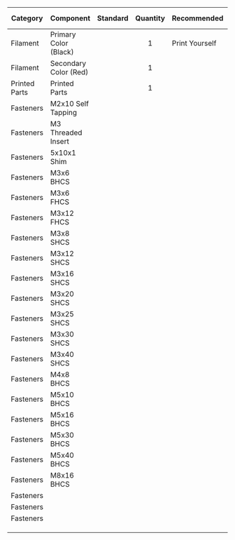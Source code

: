 
| Category      | Component             | Standard  | Quantity  | Recommended    | Alternative Source | Alternative Source 2 | Alt 3   | Notes   | Other   |
| ------------- | --------------------- | --------- | :-------: | -------------- |------------------- | -------------------- | ------- | ------- | ------- |
| Filament      | Primary Color (Black) |           | 1         | Print Yourself | [Paramount ABS](https://www.paramount-3d.com/product-page/absblack) | [Amazon](https://www.amazon.com/Paramount-3D-PANTONE-1-75mm-Filament/dp/B01LR4RTJC/ref=as_li_ss_tl?keywords=Paramount+Black+ABS&qid=1569412059&sr=8-1-spons&psc=1&spLa=ZW5jcnlwdGVkUXVhbGlmaWVyPUEyTTNLUzQyUjNWRTYyJmVuY3J5cHRlZElkPUEwMzcwMTIzMjZETUZXRlFJWFlCSiZlbmNyeXB0ZWRBZElkPUEwOTQyMTM0MVFHUTc2NEpXRzlCWSZ3aWRnZXROYW1lPXNwX2F0ZiZhY3Rpb249Y2xpY2tSZWRpcmVjdCZkb05vdExvZ0NsaWNrPXRydWU=&linkCode=sl1&tag=docjeevescom-20&linkId=06e23e2bbb6d003cd4f8981e95d851c9&language=en_US) | [eSUN ABS+](https://www.amazon.com/eSUN-1-75mm-Printer-Filament-2-2lbs/dp/B018F586ES?th=1) | [Amazon](https://www.amazon.com/eSUN-1-75mm-Printer-Filament-2-2lbs/dp/B018F586ES/ref=as_li_ss_tl?keywords=eSun%2BABS%2B&qid=1569412199&sr=8-1-spons&spLa=ZW5jcnlwdGVkUXVhbGlmaWVyPUEySFNHTk5MSDA5UjhOJmVuY3J5cHRlZElkPUExMDQ2MDQwM05VN0VKWTY2VVZXTCZlbmNyeXB0ZWRBZElkPUEwNzE0Nzc5VjBVOUk3QlVGSE5GJndpZGdldE5hbWU9c3BfYXRmJmFjdGlvbj1jbGlja1JlZGlyZWN0JmRvTm90TG9nQ2xpY2s9dHJ1ZQ&linkCode=sl1&tag=docjeevescom-20&linkId=d60044403dc73a107db0795a87a92dc6&language=en_US&th=1) |  |
| Filament      | Secondary Color (Red) |           | 1         | 	             | [Paramount ABS](https://www.paramount-3d.com/product-page/abs-pantone-enzo-red-485c-1-75mm-1kg-filament-trrl3020485c) | [Amazon](https://www.amazon.com/Paramount-3D-PANTONE-Filament-TRRL3020485A/dp/B01LR4VTMA/ref=as_li_ss_tl?keywords=Paramount+Black+ABS&qid=1569412059&sr=8-6&linkCode=sl1&tag=docjeevescom-20&linkId=716f78d29357e2dd2d0ff80e913c1cdf&language=en_US) | [Hatchbox ABS](https://www.amazon.com/HATCHBOX-3D-Filament-Dimensional-Accuracy/dp/B00J0HB1YI?th=1) | [Amazon](https://www.amazon.com/HATCHBOX-3D-Filament-Dimensional-Accuracy/dp/B00J0HB1YI/ref=as_li_ss_tl?keywords=Hatchbox%2BRed%2BABS&qid=1569412254&sr=8-1&linkCode=sl1&tag=docjeevescom-20&linkId=3f05c510dce172e0b8e2db0e6f8dbcf2&language=en_US&th=1) |  |
| Printed Parts | Printed Parts         |           | 1         | 	             | [Print It Forward](https://pif.voron.dev/)  |                      |         |         |         |
| Fasteners     | M2x10 Self Tapping    |           |           |           |            |          |          |          |          |
| Fasteners     | M3 Threaded Insert    |           |           |           |            |          |          |          |          |
| Fasteners     | 5x10x1 Shim           |           |           |           |            |          |          |          |          |
| Fasteners     | M3x6  BHCS            |           |           |           |            |          |          |          |          |
| Fasteners     | M3x6  FHCS            |           |           |           |            |          |          |          |          |
| Fasteners     | M3x12 FHCS            |           |           |           |            |          |          |          |          |
| Fasteners     | M3x8  SHCS            |           |           |           |            |          |          |          |          |
| Fasteners     | M3x12 SHCS            |           |           |           |            |          |          |          |          |
| Fasteners     | M3x16 SHCS            |           |           |           |            |          |          |          |          |
| Fasteners     | M3x20 SHCS            |           |           |           |            |          |          |          |          |
| Fasteners     | M3x25 SHCS            |           |           |           |            |          |          |          |          |
| Fasteners     | M3x30 SHCS            |           |           |           |            |          |          |          |          |
| Fasteners     | M3x40 SHCS            |           |           |           |            |          |          |          |          |
| Fasteners     | M4x8  BHCS            |           |           |           |            |          |          |          |          |
| Fasteners     | M5x10 BHCS            |           |           |           |            |          |          |          |          |
| Fasteners     | M5x16 BHCS            |           |           |           |            |          |          |          |          |
| Fasteners     | M5x30 BHCS            |           |           |           |            |          |          |          |          |
| Fasteners     | M5x40 BHCS            |           |           |           |            |          |          |          |   |
| Fasteners     | M8x16 BHCS            |           |           |           |            |          |          |          |   |
| Fasteners     |           |           |           |           |            |          |          |          |   |
| Fasteners     |           |           |           |           |            |          |          |          |   |
| Fasteners     |           |           |           |           |            |          |          |          |   |
|          |           |           |           |           |            |          |          |          |   |
|          |           |           |           |           |            |          |          |          |   |
|          |           |           |           |           |            |          |          |          |   |
